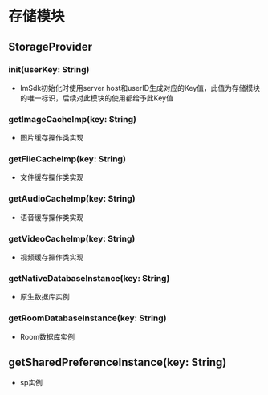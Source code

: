 # 存储模块

## StorageProvider

### init(userKey: String)

- ImSdk初始化时使用server host和userID生成对应的Key值，此值为存储模块的唯一标识，后续对此模块的使用都给予此Key值

### getImageCacheImp(key: String)

- 图片缓存操作类实现

### getFileCacheImp(key: String)

- 文件缓存操作类实现

### getAudioCacheImp(key: String)

- 语音缓存操作类实现

### getVideoCacheImp(key: String)

- 视频缓存操作类实现

### getNativeDatabaseInstance(key: String)

- 原生数据库实例

### getRoomDatabaseInstance(key: String)

- Room数据库实例

## getSharedPreferenceInstance(key: String)

- sp实例
